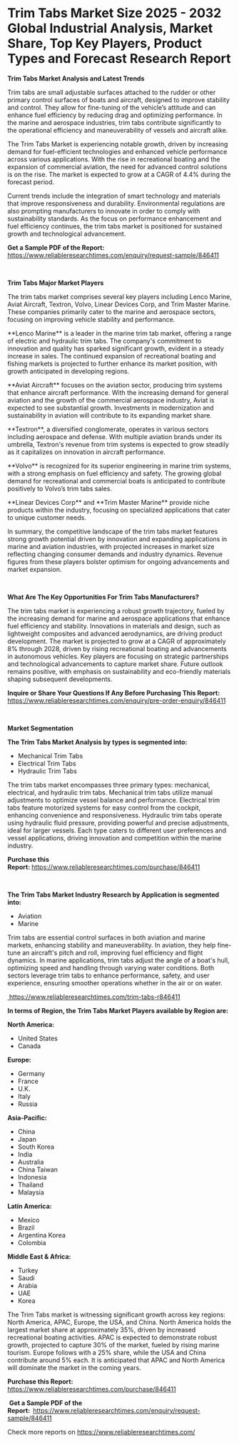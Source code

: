 <p><h1>Trim Tabs Market Size 2025 - 2032 Global Industrial Analysis, Market Share, Top Key Players, Product Types and Forecast Research Report</h1></p><p><strong>Trim Tabs Market Analysis and Latest Trends</strong></p>
<p><p>Trim tabs are small adjustable surfaces attached to the rudder or other primary control surfaces of boats and aircraft, designed to improve stability and control. They allow for fine-tuning of the vehicle’s attitude and can enhance fuel efficiency by reducing drag and optimizing performance. In the marine and aerospace industries, trim tabs contribute significantly to the operational efficiency and maneuverability of vessels and aircraft alike.</p><p>The Trim Tabs Market is experiencing notable growth, driven by increasing demand for fuel-efficient technologies and enhanced vehicle performance across various applications. With the rise in recreational boating and the expansion of commercial aviation, the need for advanced control solutions is on the rise. The market is expected to grow at a CAGR of 4.4% during the forecast period. </p><p>Current trends include the integration of smart technology and materials that improve responsiveness and durability. Environmental regulations are also prompting manufacturers to innovate in order to comply with sustainability standards. As the focus on performance enhancement and fuel efficiency continues, the trim tabs market is positioned for sustained growth and technological advancement.</p></p>
<p><strong>Get a Sample PDF of the Report:&nbsp;</strong> <a href="https://www.reliableresearchtimes.com/enquiry/request-sample/846411?utm_campaign=2143&utm_medium=2&utm_source=Github&utm_content=ia&utm_term=30012025&utm_id=trim-tabs">https://www.reliableresearchtimes.com/enquiry/request-sample/846411</a></p>
<p>&nbsp;</p>
<p><strong>Trim Tabs Major Market Players</strong></p>
<p><p>The trim tabs market comprises several key players including Lenco Marine, Aviat Aircraft, Textron, Volvo, Linear Devices Corp, and Trim Master Marine. These companies primarily cater to the marine and aerospace sectors, focusing on improving vehicle stability and performance.</p><p>**Lenco Marine** is a leader in the marine trim tab market, offering a range of electric and hydraulic trim tabs. The company's commitment to innovation and quality has sparked significant growth, evident in a steady increase in sales. The continued expansion of recreational boating and fishing markets is projected to further enhance its market position, with growth anticipated in developing regions.</p><p>**Aviat Aircraft** focuses on the aviation sector, producing trim systems that enhance aircraft performance. With the increasing demand for general aviation and the growth of the commercial aerospace industry, Aviat is expected to see substantial growth. Investments in modernization and sustainability in aviation will contribute to its expanding market share.</p><p>**Textron**, a diversified conglomerate, operates in various sectors including aerospace and defense. With multiple aviation brands under its umbrella, Textron's revenue from trim systems is expected to grow steadily as it capitalizes on innovation in aircraft performance.</p><p>**Volvo** is recognized for its superior engineering in marine trim systems, with a strong emphasis on fuel efficiency and safety. The growing global demand for recreational and commercial boats is anticipated to contribute positively to Volvo’s trim tabs sales.</p><p>**Linear Devices Corp** and **Trim Master Marine** provide niche products within the industry, focusing on specialized applications that cater to unique customer needs.</p><p>In summary, the competitive landscape of the trim tabs market features strong growth potential driven by innovation and expanding applications in marine and aviation industries, with projected increases in market size reflecting changing consumer demands and industry dynamics. Revenue figures from these players bolster optimism for ongoing advancements and market expansion.</p></p>
<p>&nbsp;</p>
<p><strong>What Are The Key Opportunities For Trim Tabs Manufacturers?</strong></p>
<p><p>The trim tabs market is experiencing a robust growth trajectory, fueled by the increasing demand for marine and aerospace applications that enhance fuel efficiency and stability. Innovations in materials and design, such as lightweight composites and advanced aerodynamics, are driving product development. The market is projected to grow at a CAGR of approximately 8% through 2028, driven by rising recreational boating and advancements in autonomous vehicles. Key players are focusing on strategic partnerships and technological advancements to capture market share. Future outlook remains positive, with emphasis on sustainability and eco-friendly materials shaping subsequent developments.</p></p>
<p><strong>Inquire or Share Your Questions If Any Before Purchasing This Report:</strong> <a href="https://www.reliableresearchtimes.com/enquiry/pre-order-enquiry/846411?utm_campaign=2143&utm_medium=2&utm_source=Github&utm_content=ia&utm_term=30012025&utm_id=trim-tabs">https://www.reliableresearchtimes.com/enquiry/pre-order-enquiry/846411</a></p>
<p>&nbsp;</p>
<p><strong>Market Segmentation</strong></p>
<p><strong>The Trim Tabs Market Analysis by types is segmented into:</strong></p>
<p><ul><li>Mechanical Trim Tabs</li><li>Electrical Trim Tabs</li><li>Hydraulic Trim Tabs</li></ul></p>
<p><p>The trim tabs market encompasses three primary types: mechanical, electrical, and hydraulic trim tabs. Mechanical trim tabs utilize manual adjustments to optimize vessel balance and performance. Electrical trim tabs feature motorized systems for easy control from the cockpit, enhancing convenience and responsiveness. Hydraulic trim tabs operate using hydraulic fluid pressure, providing powerful and precise adjustments, ideal for larger vessels. Each type caters to different user preferences and vessel applications, driving innovation and competition within the marine industry.</p></p>
<p><strong>Purchase this Report:&nbsp;</strong><a href="https://www.reliableresearchtimes.com/purchase/846411?utm_campaign=2143&utm_medium=2&utm_source=Github&utm_content=ia&utm_term=30012025&utm_id=trim-tabs">https://www.reliableresearchtimes.com/purchase/846411</a></p>
<p>&nbsp;</p>
<p><strong>The Trim Tabs Market Industry Research by Application is segmented into:</strong></p>
<p><ul><li>Aviation</li><li>Marine</li></ul></p>
<p><p>Trim tabs are essential control surfaces in both aviation and marine markets, enhancing stability and maneuverability. In aviation, they help fine-tune an aircraft's pitch and roll, improving fuel efficiency and flight dynamics. In marine applications, trim tabs adjust the angle of a boat's hull, optimizing speed and handling through varying water conditions. Both sectors leverage trim tabs to enhance performance, safety, and user experience, ensuring smoother operations whether in the air or on water.</p></p>
<p><a href="https://www.reliableresearchtimes.com/trim-tabs-r846411?utm_campaign=2143&utm_medium=2&utm_source=Github&utm_content=ia&utm_term=30012025&utm_id=trim-tabs">&nbsp;https://www.reliableresearchtimes.com/trim-tabs-r846411</a></p>
<p><strong>In terms of Region, the Trim Tabs Market Players available by Region are:</strong></p>
<p>
    <p> <strong> North America: </strong>
        <ul>
            <li>United States</li>
            <li>Canada</li>
        </ul>
        </p> 
    <p> <strong> Europe: </strong>
        <ul>
            <li>Germany</li>
            <li>France</li>
            <li>U.K.</li>
            <li>Italy</li>
            <li>Russia</li>
        </ul>
        </p> 
    <p> <strong> Asia-Pacific: </strong>
        <ul>
            <li>China</li>
            <li>Japan</li>
            <li>South Korea</li>
            <li>India</li>
            <li>Australia</li>
            <li>China Taiwan</li>
            <li>Indonesia</li>
            <li>Thailand</li>
            <li>Malaysia</li>
        </ul>
        </p> 
    <p> <strong> Latin America: </strong>
        <ul>
            <li>Mexico</li>
            <li>Brazil</li>
            <li>Argentina Korea</li>
            <li>Colombia</li>
        </ul>
        </p> 
    <p> <strong> Middle East & Africa: </strong>
        <ul>
            <li>Turkey</li>
            <li>Saudi</li>
            <li>Arabia</li>
            <li>UAE</li>
            <li>Korea</li>
        </ul>
    </p>
    </p>
<p><p>The Trim Tabs market is witnessing significant growth across key regions: North America, APAC, Europe, the USA, and China. North America holds the largest market share at approximately 35%, driven by increased recreational boating activities. APAC is expected to demonstrate robust growth, projected to capture 30% of the market, fueled by rising marine tourism. Europe follows with a 25% share, while the USA and China contribute around 5% each. It is anticipated that APAC and North America will dominate the market in the coming years.</p></p>
<p><strong>Purchase this Report: </strong><a href="https://www.reliableresearchtimes.com/purchase/846411?utm_campaign=2143&utm_medium=2&utm_source=Github&utm_content=ia&utm_term=30012025&utm_id=trim-tabs">https://www.reliableresearchtimes.com/purchase/846411</a></p>
<p>&nbsp;<strong>Get a Sample PDF of the Report:&nbsp;&nbsp;</strong><a href="https://www.reliableresearchtimes.com/enquiry/request-sample/846411?utm_campaign=2143&utm_medium=2&utm_source=Github&utm_content=ia&utm_term=30012025&utm_id=trim-tabs">https://www.reliableresearchtimes.com/enquiry/request-sample/846411</a></p>
<p><strong></strong></p>
<p>Check more reports on <a href="https://www.reliableresearchtimes.com/?utm_campaign=2143&utm_medium=2&utm_source=Github&utm_content=ia&utm_term=30012025&utm_id=trim-tabs">https://www.reliableresearchtimes.com/</a></p>